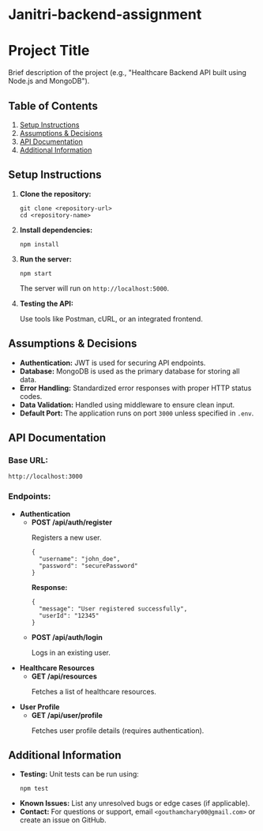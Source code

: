 # Janitri-backend-assignment

<!DOCTYPE html>
<html lang="en">
<head>
  <meta charset="UTF-8">
  <meta name="viewport" content="width=device-width, initial-scale=1.0">
  
</head>
<body>
  <h1>Project Title</h1>
  <p>Brief description of the project (e.g., "Healthcare Backend API built using Node.js and MongoDB").</p>
  
  <h2>Table of Contents</h2>
  <ol>
    <li><a href="#setup-instructions">Setup Instructions</a></li>
    <li><a href="#assumptions--decisions">Assumptions & Decisions</a></li>
    <li><a href="#api-documentation">API Documentation</a></li>
    <li><a href="#additional-information">Additional Information</a></li>
  </ol>
  
  <h2 id="setup-instructions">Setup Instructions</h2>
  <ol>
    <li><strong>Clone the repository:</strong>
      <pre><code>git clone &lt;repository-url&gt;
cd &lt;repository-name&gt;</code></pre>
    </li>
    <li><strong>Install dependencies:</strong>
      <pre><code>npm install</code></pre>
    </li>
    <li><strong>Run the server:</strong>
      <pre><code>npm start</code></pre>
      <p>The server will run on <code>http://localhost:5000</code>.</p>
    </li>
    <li><strong>Testing the API:</strong>
      <p>Use tools like Postman, cURL, or an integrated frontend.</p>
    </li>
  </ol>
  
  <h2 id="assumptions--decisions">Assumptions & Decisions</h2>
  <ul>
    <li><strong>Authentication:</strong> JWT is used for securing API endpoints.</li>
    <li><strong>Database:</strong> MongoDB is used as the primary database for storing all data.</li>
    <li><strong>Error Handling:</strong> Standardized error responses with proper HTTP status codes.</li>
    <li><strong>Data Validation:</strong> Handled using middleware to ensure clean input.</li>
    <li><strong>Default Port:</strong> The application runs on port <code>3000</code> unless specified in <code>.env</code>.</li>
  </ul>
  
  <h2 id="api-documentation">API Documentation</h2>
  <h3>Base URL:</h3>
  <p><code>http://localhost:3000</code></p>
  <h3>Endpoints:</h3>
  <ul>
    <li><strong>Authentication</strong>
      <ul>
        <li><strong>POST /api/auth/register</strong>
          <p>Registers a new user.</p>
          <pre><code>{
  "username": "john_doe",
  "password": "securePassword"
}</code></pre>
          <p><strong>Response:</strong></p>
          <pre><code>{
  "message": "User registered successfully",
  "userId": "12345"
}</code></pre>
        </li>
        <li><strong>POST /api/auth/login</strong>
          <p>Logs in an existing user.</p>
        </li>
      </ul>
    </li>
    <li><strong>Healthcare Resources</strong>
      <ul>
        <li><strong>GET /api/resources</strong>
          <p>Fetches a list of healthcare resources.</p>
        </li>
      </ul>
    </li>
    <li><strong>User Profile</strong>
      <ul>
        <li><strong>GET /api/user/profile</strong>
          <p>Fetches user profile details (requires authentication).</p>
        </li>
      </ul>
    </li>
  </ul>
  
  <h2 id="additional-information">Additional Information</h2>
  <ul>
    <li><strong>Testing:</strong> Unit tests can be run using:
      <pre><code>npm test</code></pre>
    </li>
    <li><strong>Known Issues:</strong> List any unresolved bugs or edge cases (if applicable).</li>
    <li><strong>Contact:</strong> For questions or support, email <code>&lt;gouthamchary00@gmail.com&gt;</code> or create an issue on GitHub.</li>
  </ul>
</body>
</html>
